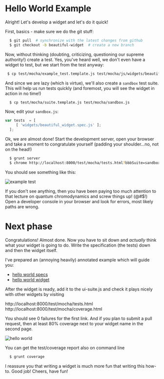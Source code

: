 Hello World Example
===================


Alright! Let's develop a widget and let's do it quick!

First, basics - make sure we do the git stuff:

```bash
  $ git pull  # synchronize with the latest changes from github
  $ git checkout -b beautiful-widget  # create a new branch
```

Now, without thinking (doubting, criticizing, questioning our supreme authority!) create a test. Yes, you've heard 
well, we don't even have a widget to test, but we start from the test anyway:


```bash
 $ cp test/mocha/example_test.template.js test/mocha/js/widgets/beautiful_widget.spec.js
```  


And since we are lazy (which is virtue), we'll also create a ```sandbox``` test suite. This will
help us run tests quickly (and foremost, you will see the widget in action in no time!)

```bash
  $ cp test/mocha/suite.template.js test/mocha/sandbox.js
```

Now, edit your ```sandbox.js```:

```javascript
var tests  = [
     [ 'widgets/beautiful_widget.spec.js' ];
  ];
``` 

Ok, we are almost done! Start the development server, open your browser and take a moment to congratulate yourself
(padding your shoulder...no, not on the head!)

```bash
  $ grunt server
  $ chrome http://localhost:8000/test/mocha/tests.html?bbbSuite=sandbox
```
  
You should see something like this:
  
  ![example test](./img/hello-world-01.png)
  
  
If you don't see anything, then you have been paying too much attention to that lecture on quantum chromodynamics 
and screw things up! (@#$!) Open a developer console in your browser and look for errors, most likely paths are
wrong.


Next phase
==========

Congratulations! Almost done. Now you have to sit down and *actually* think what your widget is going to do. Write
the specification (the tests) down and then the widget itself.

I've prepared an (annoying heavily) annotated example which will guide you:

  - [hello world specs](../src/js/widgets/hello_world/widget.js)
  - [hello world widget](../test/mocha/js/widgets/hello_world_widget.js)
  
  
After the widget is ready, add it to the ui-suite.js and check it plays nicely with other widgets by visiting

http://localhost:8000/test/mocha/tests.html
http://localhost:8000/test/mocha/coverage.html

You should see 0 failures for the first link. And if you plan to submit a pull request, then at least 80% coverage
next to your widget name in the second page.

![hello world](./img/hello-world-02.png)

You can get the test/coverage report also on command line

```bash
  $ grunt coverage
```
  
I reassure you that writing a widget is much more fun that writing this how-to. Good job! Cheers, have fun!     